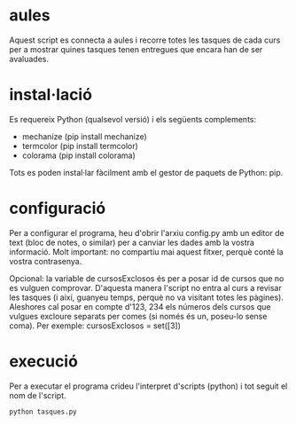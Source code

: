 # aules
Aquest script es connecta a aules i recorre totes les tasques de cada curs per a mostrar quines tasques tenen entregues que encara han de ser avaluades.

# instal·lació
Es requereix Python (qualsevol versió) i els següents complements:
* mechanize (pip install mechanize)
* termcolor (pip install termcolor)
* colorama (pip install colorama)

Tots es poden instal·lar fàcilment amb el gestor de paquets de Python: pip.

# configuració
Per a configurar el programa, heu d'obrir l'arxiu config.py amb un editor de text (bloc de notes, o similar) per a canviar les dades amb la vostra informació. Molt important: no compartiu mai aquest fitxer, perquè conté la vostra contrasenya.
 
Opcional: la variable de cursosExclosos és per a posar id de cursos que no es vulguen comprovar. D'aquesta manera l'script no entra al curs a revisar les tasques (i així, guanyeu temps, perquè no va visitant totes les pàgines). Aleshores cal posar en compte d'123, 234 els números dels cursos que vulgues excloure separats per comes (si només és un, poseu-lo sense coma). Per exemple:
cursosExclosos = set([3])

# execució
Per a executar el programa crideu l'interpret d'scripts (python) i tot seguit el nom de l'script.

`python tasques.py`
